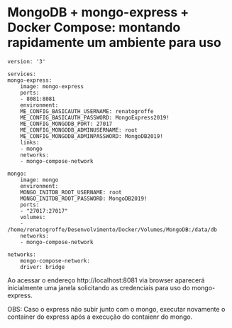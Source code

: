 # MongoDB + mongo-express + Docker Compose: montando rapidamente um ambiente para uso

    version: '3'

    services:
    mongo-express:
        image: mongo-express
        ports:
        - 8081:8081
        environment:
        ME_CONFIG_BASICAUTH_USERNAME: renatogroffe
        ME_CONFIG_BASICAUTH_PASSWORD: MongoExpress2019!
        ME_CONFIG_MONGODB_PORT: 27017
        ME_CONFIG_MONGODB_ADMINUSERNAME: root
        ME_CONFIG_MONGODB_ADMINPASSWORD: MongoDB2019!
        links:
        - mongo
        networks:
        - mongo-compose-network

    mongo:
        image: mongo
        environment:
        MONGO_INITDB_ROOT_USERNAME: root
        MONGO_INITDB_ROOT_PASSWORD: MongoDB2019!
        ports:
        - "27017:27017"
        volumes:
        - /home/renatogroffe/Desenvolvimento/Docker/Volumes/MongoDB:/data/db
        networks:
        - mongo-compose-network

    networks:
        mongo-compose-network:
        driver: bridge

Ao acessar o endereço http://localhost:8081 via browser aparecerá inicialmente uma janela solicitando as credenciais para uso do mongo-express.

OBS: Caso o express não subir junto com o mongo, executar novamente o container do express após a execução do contaienr do mongo.
